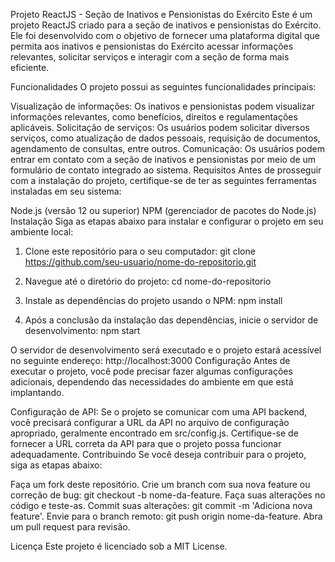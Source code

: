 Projeto ReactJS - Seção de Inativos e Pensionistas do Exército
Este é um projeto ReactJS criado para a seção de inativos e pensionistas do Exército. Ele foi desenvolvido com o objetivo de fornecer uma plataforma digital que permita aos inativos e pensionistas do Exército acessar informações relevantes, solicitar serviços e interagir com a seção de forma mais eficiente.

Funcionalidades
O projeto possui as seguintes funcionalidades principais:

Visualização de informações: Os inativos e pensionistas podem visualizar informações relevantes, como benefícios, direitos e regulamentações aplicáveis.
Solicitação de serviços: Os usuários podem solicitar diversos serviços, como atualização de dados pessoais, requisição de documentos, agendamento de consultas, entre outros.
Comunicação: Os usuários podem entrar em contato com a seção de inativos e pensionistas por meio de um formulário de contato integrado ao sistema.
Requisitos
Antes de prosseguir com a instalação do projeto, certifique-se de ter as seguintes ferramentas instaladas em seu sistema:

Node.js (versão 12 ou superior)
NPM (gerenciador de pacotes do Node.js)
Instalação
Siga as etapas abaixo para instalar e configurar o projeto em seu ambiente local:

1. Clone este repositório para o seu computador:
     git clone https://github.com/seu-usuario/nome-do-repositorio.git

2. Navegue até o diretório do projeto:
     cd nome-do-repositorio

3. Instale as dependências do projeto usando o NPM:
     npm install

4. Após a conclusão da instalação das dependências, inicie o servidor de desenvolvimento:
     npm start

   
O servidor de desenvolvimento será executado e o projeto estará acessível no seguinte endereço: http://localhost:3000
Configuração
Antes de executar o projeto, você pode precisar fazer algumas configurações adicionais, dependendo das necessidades do ambiente em que está implantando.

Configuração de API: Se o projeto se comunicar com uma API backend, você precisará configurar a URL da API no arquivo de configuração apropriado, geralmente encontrado em src/config.js. Certifique-se de fornecer a URL correta da API para que o projeto possa funcionar adequadamente.
Contribuindo
Se você deseja contribuir para o projeto, siga as etapas abaixo:

Faça um fork deste repositório.
Crie um branch com sua nova feature ou correção de bug: git checkout -b nome-da-feature.
Faça suas alterações no código e teste-as.
Commit suas alterações: git commit -m 'Adiciona nova feature'.
Envie para o branch remoto: git push origin nome-da-feature.
Abra um pull request para revisão.


Licença
Este projeto é licenciado sob a MIT License.